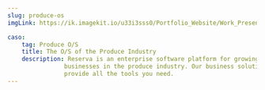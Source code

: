 ```yaml
---
slug: produce-os
imgLink: https://ik.imagekit.io/u33i3sss0/Portfolio_Website/Work_Presentation/dark_bg_impact_achieved_3__xwiCr0LJ8.png?ik-sdk-version=javascript-1.4.3&updatedAt=1675094110243

caso:
    tag: Produce O/S
    title: The O/S of the Produce Industry
    description: Reserva is an enterprise software platform for growing 
                businesses in the produce industry. Our business solutions 
                provide all the tools you need.
---
```



<general-info :caso="caso"></general-info>